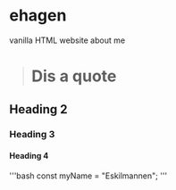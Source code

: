 # ehagen

vanilla HTML website about me

># Dis a quote

## Heading 2

### Heading 3

#### Heading 4

'''bash
const myName = "Eskilmannen";
'''